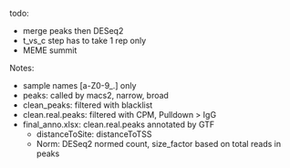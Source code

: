 todo: 
- merge peaks then DESeq2
- t_vs_c step has to take 1 rep only
- MEME summit 

Notes:
- sample names [a-Z0-9_.] only
- peaks: called by macs2, narrow, broad
- clean_peaks: filtered with blacklist
- clean.real.peaks: filtered with CPM, Pulldown > IgG
- final_anno.xlsx: clean.real.peaks annotated by GTF
	- distanceToSite: distanceToTSS
	- Norm: DESeq2 normed count, size_factor based on total reads in peaks
